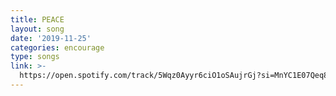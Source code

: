 ```yaml
---
title: PEACE
layout: song
date: '2019-11-25'
categories: encourage
type: songs
link: >-
  https://open.spotify.com/track/5Wqz0Ayyr6ciO1oSAujrGj?si=MnYC1E07Qeq8n8SnoY3Y9A
---
```


